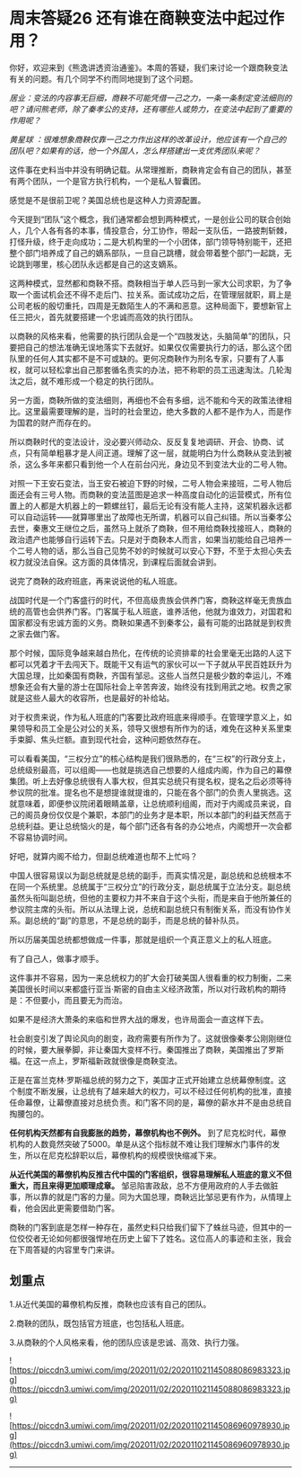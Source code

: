 # 周末答疑26 还有谁在商鞅变法中起过作用？

你好，欢迎来到《熊逸讲透资治通鉴》。本周的答疑，我们来讨论一个跟商鞅变法有关的问题。有几个同学不约而同地提到了这个问题。

 *居业：变法的内容事无巨细，商鞅不可能凭借一己之力，一条一条制定变法细则的吧？请问熊老师，除了秦孝公的支持，还有哪些人或势力，在变法中起到了重要的作用呢？*

 *黄星球 ：很难想象商鞅仅靠一己之力作出这样的改革设计，他应该有一个自己的团队吧？如果有的话，他一个外国人，怎么样搭建出一支优秀团队来呢？*

这件事在史料当中并没有明确记载。从常理推断，商鞅肯定会有自己的团队，甚至有两个团队，一个是官方执行机构，一个是私人智囊团。

感觉是不是很前卫呢？美国总统也是这种人力资源配置。

今天提到“团队”这个概念，我们通常都会想到两种模式，一是创业公司的联合创始人，几个人各有各的本事，情投意合，分工协作，带起一支队伍，一路披荆斩棘，打怪升级，终于走向成功；二是大机构里的一个小团体，部门领导特别能干，还把整个部门培养成了自己的嫡系部队，一旦自己跳槽，就会带着整个部门一起跳，无论跳到哪里，核心团队永远都是自己的这支嫡系。

这两种模式，显然都和商鞅不搭。商鞅相当于单人匹马到一家大公司求职，为了争取一个面试机会还不得不走后门、拉关系。面试成功之后，在管理层就职，肩上是公司老板的殷切重托，四周是无数陌生人的不满和恶意。这种局面下，要想新官上任三把火，首先就要搭建一个忠诚而高效的执行团队。

以商鞅的风格来看，他需要的执行团队会是一个“四肢发达，头脑简单”的团队，只要把自己的想法准确无误地落实下去就好。如果仅仅需要执行力的话，那么这个团队里的任何人其实都不是不可或缺的。更何况商鞅作为刑名专家，只要有了人事权，就可以轻松拿出自己那套循名责实的办法，把不称职的员工迅速淘汰。几轮淘汰之后，就不难形成一个稳定的执行团队。

另一方面，商鞅所做的变法细则，再细也不会有多细，远不能和今天的政策法律相比。这里最需要理解的是，当时的社会里边，绝大多数的人都不是作为人，而是作为国君的财产而存在的。

所以商鞅时代的变法设计，没必要兴师动众、反反复复地调研、开会、协商、试点，只有简单粗暴才是人间正道。理解了这一层，就能明白为什么商鞅从变法到被杀，这么多年来都只看到他一个人在前台闪光，身边见不到变法大业的二号人物。

对照一下王安石变法，当王安石被迫下野的时候，二号人物会来接班，二号人物后面还会有三号人物。而商鞅的变法蓝图是追求一种高度自动化的运营模式，所有位置上的人都是大机器上的一颗螺丝钉，最后无论有没有能人主持，这架机器永远都可以自动运转——就算哪里出了故障也无所谓，机器可以自己纠错。所以当秦孝公去世，秦惠文王继位之后，虽然马上就杀了商鞅，但不用给商鞅找接班人，商鞅的政治遗产也能够自行运转下去。只是对于商鞅本人而言，如果当初能给自己培养一个二号人物的话，那么当自己见势不妙的时候就可以安心下野，不至于太担心失去权力就没法自保。这方面的具体情况，到课程后面就会讲到。

说完了商鞅的政府班底，再来说说他的私人班底。

战国时代是一个门客盛行的时代，不但高级贵族会供养门客，商鞅这样毫无贵族血统的高管也会供养门客。门客属于私人班底，谁养活他，他就为谁效力，对国君和国家都没有忠诚方面的义务。商鞅如果遇不到秦孝公，最有可能的出路就是到权贵之家去做门客。

那个时候，国际竞争越来越白热化，在传统的论资排辈的社会里毫无出路的人这下都可以凭着才干去闯天下。既能干又有运气的家伙可以一下子就从平民百姓跃升为大国总理，比如秦国有商鞅，齐国有邹忌。这些人当然只是极少数的幸运儿，不难想象还会有大量的游士在国际社会上辛苦奔波，始终没有找到用武之地。权贵之家就是这些人最大的收容所，也是最好的补给站。

对于权贵来说，作为私人班底的门客要比政府班底来得顺手。在管理学意义上，如果领导和员工全是公对公的关系，领导又很想有所作为的话，难免在这种关系里束手束脚、焦头烂额。直到现代社会，这种问题依然存在。

可以看看美国，“三权分立”的核心结构是我们很熟悉的，在“三权”的行政分支上，总统级别最高，可以组阁——也就是挑选自己想要的人组成内阁，作为自己的幕僚集团。听上去好像总统很有人事大权，但其实总统只有提名权，提名之后必须等待参议院的批准。提名也不是想提谁就提谁的，只能在各个部门的负责人里挑选。这就意味着，即便参议院闭着眼睛盖章，让总统顺利组阁，而对于内阁成员来说，自己的阁员身份仅仅是个兼职，本部门的业务才是本职，所以本部门的利益天然高于总统利益。更让总统恼火的是，每个部门还各有各的办公地点，内阁想开一次会都不容易协调时间。

好吧，就算内阁不给力，但副总统难道也帮不上忙吗？

中国人很容易误以为副总统就是总统的副手，而真实情况是，副总统和总统根本不在同一个系统里。总统属于“三权分立”的行政分支，副总统属于立法分支。副总统虽然头衔叫副总统，但他的主要权力并不来自于这个头衔，而是来自于他所兼任的参议院主席的头衔。所以从法理上说，总统和副总统只有制衡关系，而没有协作关系。副总统的“副”的意思，不是总统的副手，而是总统的替补队员。

所以历届美国总统都想做成一件事，那就是组织一个真正意义上的私人班底。

有了自己人，做事才顺手。

这件事并不容易，因为一来总统权力的扩大会打破美国人很看重的权力制衡，二来美国很长时间以来都盛行亚当·斯密的自由主义经济政策，所以对行政机构的期待是：不但要小，而且要无为而治。

如果不是经济大萧条的来临和世界大战的爆发，也许局面会一直这样下去。

社会剧变引发了舆论风向的剧变，政府需要有所作为了。这就很像秦孝公刚刚继位的时候，要大展拳脚，非让秦国大变样不行。秦国推出了商鞅，美国推出了罗斯福。在这一点上，罗斯福新政就很像是商鞅变法。

正是在富兰克林·罗斯福总统的努力之下，美国才正式开始建立总统幕僚制度。这个制度不断发展，让总统有了越来越大的权力，可以不经过任何机构的批准，直接任命幕僚，让幕僚直接对总统负责。和门客不同的是，幕僚的薪水并不是由总统自掏腰包的。

 **任何机构天然都有自我膨胀的趋势，幕僚机构也不例外。** 到了尼克松时代，幕僚机构的人数竟然突破了5000。单是从这个指标就不难让我们理解水门事件的发生，所以在尼克松辞职以后，幕僚机构的规模很快缩减下来。

 **从近代美国的幕僚机构反推古代中国的门客组织，很容易理解私人班底的意义不但重大，而且来得更加顺理成章。** 邹忌陷害政敌，总不方便用政府的人手去做脏事，所以靠的就是门客的力量。同为大国总理，商鞅远比邹忌更有作为，从情理上看，他会因此更需要借助门客。

商鞅的门客到底是怎样一种存在，虽然史料只给我们留下了蛛丝马迹，但其中的一位佼佼者无论如何都很强悍地在历史上留下了姓名。这位高人的事迹和主张，我会在下周答疑的内容里专门来讲。

## 划重点

1.从近代美国的幕僚机构反推，商鞅也应该有自己的团队。

2.商鞅的团队，既包括官方班底，也包括私人班底。

3.从商鞅的个人风格来看，他的团队应该是忠诚、高效、执行力强。

![https://piccdn3.umiwi.com/img/202011/02/202011021145088086983323.jpg](https://piccdn3.umiwi.com/img/202011/02/202011021145088086983323.jpg)

![https://piccdn3.umiwi.com/img/202011/02/202011021145086960978930.jpg](https://piccdn3.umiwi.com/img/202011/02/202011021145086960978930.jpg)

---

